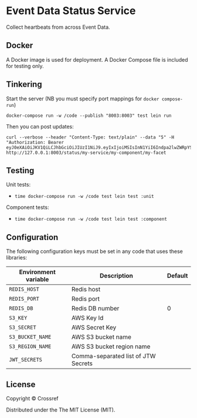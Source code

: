 # Event Data Status Service

Collect heartbeats from across Event Data.

## Docker

A Docker image is used for deployment. A Docker Compose file is included for testing only.

## Tinkering

Start the server (NB you must specify port mappings for `docker compose-run`)

    docker-compose run -w /code --publish "8003:8003" test lein run

Then you can post updates:

    curl --verbose --header "Content-Type: text/plain" --data "5" -H "Authorization: Bearer eyJ0eXAiOiJKV1QiLCJhbGciOiJIUzI1NiJ9.eyIxIjoiMSIsInN1YiI6Indpa2lwZWRpYSJ9.w7zV2vtKNzrNDfgr9dfRpv6XYnspILRli_V5vd1J29Q" http://127.0.0.1:8003/status/my-service/my-component/my-facet

## Testing

Unit tests:

  - `time docker-compose run -w /code test lein test :unit`

Component tests:

  - `time docker-compose run -w /code test lein test :component`

## Configuration

The following configuration keys must be set in any code that uses these libraries:

| Environment variable | Description                         | Default |
|----------------------|-------------------------------------|---------|
| `REDIS_HOST`         | Redis host                          |         |
| `REDIS_PORT`         | Redis port                          |         |
| `REDIS_DB`           | Redis DB number                     | 0       |
| `S3_KEY`             | AWS Key Id                          |         |
| `S3_SECRET`          | AWS Secret Key                      |         |
| `S3_BUCKET_NAME`     | AWS S3 bucket name                  |         |
| `S3_REGION_NAME`     | AWS S3 bucket region name           |         |
| `JWT_SECRETS`        | Comma-separated list of JTW Secrets |         |

## License

Copyright © Crossref

Distributed under the The MIT License (MIT).
